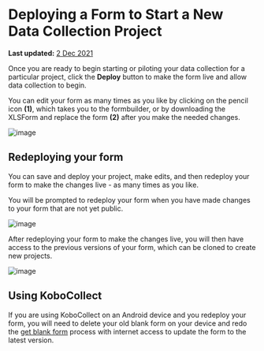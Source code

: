 # Deploying a Form to Start a New Data Collection Project

**Last updated:**
<a href="https://github.com/kobotoolbox/docs/blob/c2e8c882fdd831549c2f7f4474a9d522bafc181b/source/deploy_form_new_project.md" class="reference">2
Dec 2021</a>

Once you are ready to begin starting or piloting your data collection for a
particular project, click the **Deploy** button to make the form live and allow
data collection to begin.

You can edit your form as many times as you like by clicking on the pencil icon
**(1)**, which takes you to the formbuilder, or by downloading the XLSForm and
replace the form **(2)** after you make the needed changes.

![image](/images/deploy_form_new_project/deploy.jpg)

## Redeploying your form

You can save and deploy your project, make edits, and then redeploy your form to
make the changes live - as many times as you like.

You will be prompted to redeploy your form when you have made changes to your
form that are not yet public.

![image](/images/deploy_form_new_project/redeploy.jpg)

After redeploying your form to make the changes live, you will then have access
to the previous versions of your form, which can be cloned to create new
projects.

![image](/images/deploy_form_new_project/previous_versions.png)

## Using KoboCollect

If you are using KoboCollect on an Android device and you redeploy your form,
you will need to delete your old blank form on your device and redo the
[get blank form](kobocollect-android.md) process with internet access to update
the form to the latest version.

